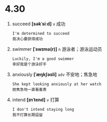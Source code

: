 # 4.30





1. succeed **[səkˈsiːd]** `v` 成功
    ```
    I'm determined to succeed
    我决心要获得成功
    ```

2. swimmer **[ˈswɪmə(r)]** `n` 游泳者；游泳运动员
    ```
    Luckily, I'm a good swimmer
    幸好我是个游泳好手
    ```

3. anxiously **[ˈæŋkʃəsli]** `adv` 不安地；焦急地
    ```
    She kept looking anxiously at her watch
    她焦急地一直看着表
    ```

4. intend **[ɪnˈtend]** `v` 打算
    ```
    I don't intend staying long
    我不打算长期逗留
    ```
